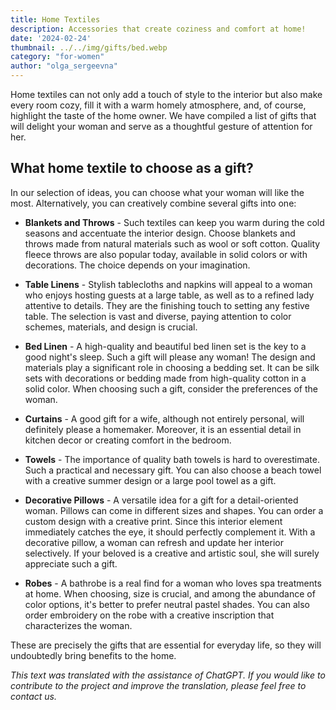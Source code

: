 ```yaml
---
title: Home Textiles
description: Accessories that create coziness and comfort at home!
date: '2024-02-24'
thumbnail: ../../img/gifts/bed.webp
category: "for-women"
author: "olga_sergeevna"
---
```


Home textiles can not only add a touch of style to the interior but also make every room cozy, fill it with a warm homely atmosphere, and, of course, highlight the taste of the home owner. We have compiled a list of gifts that will delight your woman and serve as a thoughtful gesture of attention for her.

## What home textile to choose as a gift?

In our selection of ideas, you can choose what your woman will like the most. Alternatively, you can creatively combine several gifts into one:

- **Blankets and Throws** - Such textiles can keep you warm during the cold seasons and accentuate the interior design. Choose blankets and throws made from natural materials such as wool or soft cotton. Quality fleece throws are also popular today, available in solid colors or with decorations. The choice depends on your imagination.

- **Table Linens** - Stylish tablecloths and napkins will appeal to a woman who enjoys hosting guests at a large table, as well as to a refined lady attentive to details. They are the finishing touch to setting any festive table. The selection is vast and diverse, paying attention to color schemes, materials, and design is crucial.

- **Bed Linen** - A high-quality and beautiful bed linen set is the key to a good night's sleep. Such a gift will please any woman! The design and materials play a significant role in choosing a bedding set. It can be silk sets with decorations or bedding made from high-quality cotton in a solid color. When choosing such a gift, consider the preferences of the woman.

- **Curtains** - A good gift for a wife, although not entirely personal, will definitely please a homemaker. Moreover, it is an essential detail in kitchen decor or creating comfort in the bedroom.

- **Towels** - The importance of quality bath towels is hard to overestimate. Such a practical and necessary gift. You can also choose a beach towel with a creative summer design or a large pool towel as a gift.

- **Decorative Pillows** - A versatile idea for a gift for a detail-oriented woman. Pillows can come in different sizes and shapes. You can order a custom design with a creative print. Since this interior element immediately catches the eye, it should perfectly complement it. With a decorative pillow, a woman can refresh and update her interior selectively. If your beloved is a creative and artistic soul, she will surely appreciate such a gift.

- **Robes** - A bathrobe is a real find for a woman who loves spa treatments at home. When choosing, size is crucial, and among the abundance of color options, it's better to prefer neutral pastel shades. You can also order embroidery on the robe with a creative inscription that characterizes the woman.

These are precisely the gifts that are essential for everyday life, so they will undoubtedly bring benefits to the home.

*This text was translated with the assistance of ChatGPT. If you would like to contribute to the project and improve the translation, please feel free to contact us.*